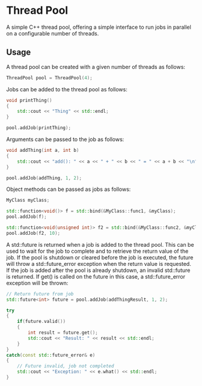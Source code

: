 # Thread Pool

A simple C++ thread pool, offering a simple interface to run jobs in parallel on a configurable number of threads.

## Usage

A thread pool can be created with a given number of threads as follows:

```c++
ThreadPool pool = ThreadPool(4);
```

Jobs can be added to the thread pool as follows:

```c++
void printThing()
{
    std::cout << "Thing" << std::endl;
}

pool.addJob(printThing);
```

Arguments can be passed to the job as follows:

```c++
void addThing(int a, int b)
{
    std::cout << "add(): " << a << " + " << b << " = " << a + b << "\n";
}

pool.addJob(addThing, 1, 2);
```

Object methods can be passed as jobs as follows:

```c++
MyClass myClass;

std::function<void()> f = std::bind(&MyClass::func1, &myClass);
pool.addJob(f);

std::function<void(unsigned int)> f2 = std::bind(&MyClass::func2, &myClass, std::placeholders::_1);
pool.addJob(f2, 10);
```

A std::future is returned when a job is added to the thread pool. This can be used to wait for the job to complete and to retrieve the return value of the job. If the pool is shutdown or cleared before the job is executed, the future will throw a std::future_error exception when the return value is requested. If the job is added after the pool is already shutdown, an invalid std::future is returned. If get() is called on the future in this case, a std::future_error exception will be thrown:

```c++
// Return future from job
std::future<int> future = pool.addJob(addThingResult, 1, 2);

try
{
    if(future.valid())
    {
        int result = future.get();
        std::cout << "Result: " << result << std::endl;
    }
}
catch(const std::future_error& e)
{
    // Future invalid, job not completed
    std::cout << "Exception: " << e.what() << std::endl;
}
```
